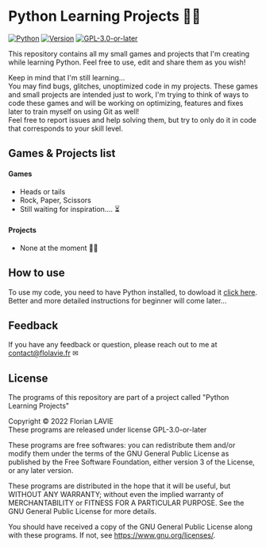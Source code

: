
# Python Learning Projects 🧠💭

[![Python](https://img.shields.io/badge/-Python-3776AB?style=flat&logo=python&logoColor=white)](https://www.python.org/)
[![Version](https://img.shields.io/badge/tested_version-3.10+-informational)](https://www.python.org/downloads/)
[![GPL-3.0-or-later](https://img.shields.io/badge/License-GPL_v3.0_or_later-yellow.svg)](https://opensource.org/licenses/) 

This repository contains all my small games and projects that I'm creating while learning Python. Feel free to use, edit and share them as you wish!

Keep in mind that I'm still learning... \
You may find bugs, glitches, unoptimized code in my projects. These games and small projects are intended just to work, I'm trying to think of ways to code these games and will be working on optimizing, features and fixes later to train myself on using Git as well!  
Feel free to report issues and help solving them, but try to only do it in code that corresponds to your skill level.



## Games & Projects list

#### Games
- Heads or tails
- Rock, Paper, Scissors
- Still waiting for inspiration.... ⏳

#### Projects
- None at the moment 🤷‍♂️

## How to use

To use my code, you need to have Python installed, to dowload it [click here](https://www.python.org/downloads/).\
Better and more detailed instructions for beginner will come later...

## Feedback

If you have any feedback or question, please reach out to me at contact@flolavie.fr ✉


## License

The programs of this repository are part of a project called "Python Learning Projects"

Copyright © 2022 Florian LAVIE\
These programs are released under license GPL-3.0-or-later

These programs are free softwares: you can redistribute them and/or modify them under the terms of the GNU General Public License as published by the Free Software Foundation, either version 3 of the License, or any later version.

These programs are distributed in the hope that it will be useful, but WITHOUT ANY WARRANTY; without even the implied warranty of MERCHANTABILITY or FITNESS FOR A PARTICULAR PURPOSE. See the GNU General Public License for more details.

You should have received a copy of the GNU General Public License along with these programs. If not, see <https://www.gnu.org/licenses/>.